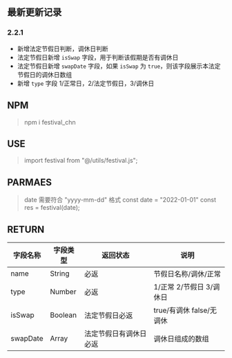 ## 最新更新记录

### 2.2.1

- 新增法定节假日判断，调休日判断
- 法定节假日新增 `isSwap` 字段，用于判断该假期是否有调休日
- 法定节假日新增 `swapDate` 字段，如果 `isSwap` 为 `true`，则该字段展示本法定节假日的调休日数组
- 新增 `type` 字段 1/正常日，2/法定节假日，3/调休日

## NPM
> npm i festival_chn

## USE
> import festival from "@/utils/festival.js";

## PARMAES
> date 需要符合 "yyyy-mm-dd" 格式
> const date = "2022-01-01"
> const res = festival(date);

## RETURN

|字段名称|字段类型|返回状态|说明|
|----|----|----|----|
|name|String|必返|节假日名称/调休/正常|
|type|Number|必返|1/正常 2/节假日 3/调休日|
|isSwap|Boolean|法定节假日必返|true/有调休 false/无调休|
|swapDate|Array|法定节假日有调休日必返|调休日组成的数组|